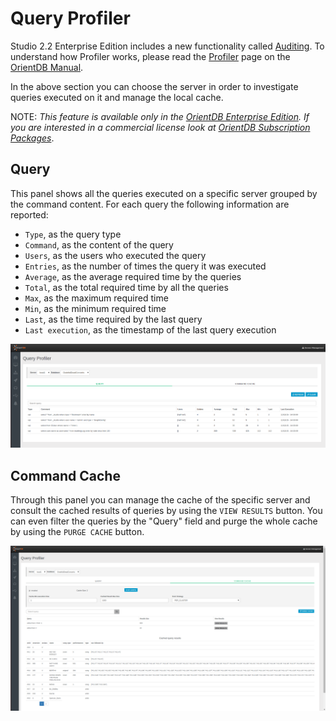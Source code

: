 # Query Profiler
Studio 2.2 Enterprise Edition includes a new functionality called [Auditing](Auditing.md). To understand how Profiler works, please read the [Profiler](https://github.com/orientechnologies/orientdb-docs/blob/master/Profiler.md) page on the [OrientDB Manual](http://orientdb.com/docs/last/index.html).

In the above section you can choose the server in order to investigate queries executed on it and manage the local cache.

NOTE: _This feature is available only in the [OrientDB Enterprise Edition](http://orientdb.com/orientdb-enterprise). If you are interested in a commercial license look at [OrientDB Subscription Packages](http://orientdb.com/support)_.


## Query
This panel shows all the queries executed on a specific server grouped by the command content. For each query the following information are reported:
- `Type`, as the query type
- `Command`, as the content of the query
- `Users`, as the users who executed the query
- `Entries`, as the number of times the query it was executed
- `Average`, as the average required time by the queries
- `Total`, as the total required time by all the queries
- `Max`, as the maximum required time
- `Min`, as the minimum required time
- `Last`, as the time required by the last query
- `Last execution`, as the timestamp of the last query execution


![Query](images/studio-queryprofiler-query.png)

## Command Cache
Through this panel you can manage the cache of the specific server and consult the cached results of queries by using the `VIEW RESULTS` button.
You can even filter the queries by the "Query" field and purge the whole cache by using the `PURGE CACHE` button.

![Command Cache](images/studio-queryprofiler-commandcache.png)
